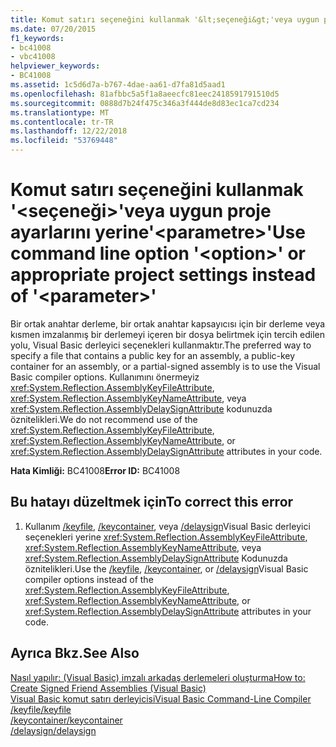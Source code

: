 ```yaml
---
title: Komut satırı seçeneğini kullanmak '&lt;seçeneği&gt;'veya uygun proje ayarlarını yerine'&lt;parametre&gt;'
ms.date: 07/20/2015
f1_keywords:
- bc41008
- vbc41008
helpviewer_keywords:
- BC41008
ms.assetid: 1c5d6d7a-b767-4dae-aa61-d7fa81d5aad1
ms.openlocfilehash: 81afbbc5a5f1a8aeecfc81eec2418591791510d5
ms.sourcegitcommit: 0888d7b24f475c346a3f444de8d83ec1ca7cd234
ms.translationtype: MT
ms.contentlocale: tr-TR
ms.lasthandoff: 12/22/2018
ms.locfileid: "53769448"
---
```

# <a name="use-command-line-option-ltoptiongt-or-appropriate-project-settings-instead-of-ltparametergt"></a><span data-ttu-id="bbe4b-102">Komut satırı seçeneğini kullanmak '&lt;seçeneği&gt;'veya uygun proje ayarlarını yerine'&lt;parametre&gt;'</span><span class="sxs-lookup"><span data-stu-id="bbe4b-102">Use command line option '&lt;option&gt;' or appropriate project settings instead of '&lt;parameter&gt;'</span></span>
<span data-ttu-id="bbe4b-103">Bir ortak anahtar derleme, bir ortak anahtar kapsayıcısı için bir derleme veya kısmen imzalanmış bir derlemeyi içeren bir dosya belirtmek için tercih edilen yolu, Visual Basic derleyici seçenekleri kullanmaktır.</span><span class="sxs-lookup"><span data-stu-id="bbe4b-103">The preferred way to specify a file that contains a public key for an assembly, a public-key container for an assembly, or a partial-signed assembly is to use the Visual Basic compiler options.</span></span> <span data-ttu-id="bbe4b-104">Kullanımını önermeyiz <xref:System.Reflection.AssemblyKeyFileAttribute>, <xref:System.Reflection.AssemblyKeyNameAttribute>, veya <xref:System.Reflection.AssemblyDelaySignAttribute> kodunuzda öznitelikleri.</span><span class="sxs-lookup"><span data-stu-id="bbe4b-104">We do not recommend use of the <xref:System.Reflection.AssemblyKeyFileAttribute>, <xref:System.Reflection.AssemblyKeyNameAttribute>, or <xref:System.Reflection.AssemblyDelaySignAttribute> attributes in your code.</span></span>  
  
 <span data-ttu-id="bbe4b-105">**Hata Kimliği:** BC41008</span><span class="sxs-lookup"><span data-stu-id="bbe4b-105">**Error ID:** BC41008</span></span>  
  
## <a name="to-correct-this-error"></a><span data-ttu-id="bbe4b-106">Bu hatayı düzeltmek için</span><span class="sxs-lookup"><span data-stu-id="bbe4b-106">To correct this error</span></span>  
  
1.  <span data-ttu-id="bbe4b-107">Kullanım [/keyfile](../../visual-basic/reference/command-line-compiler/keyfile.md), [/keycontainer](../../visual-basic/reference/command-line-compiler/keycontainer.md), veya [/delaysign](../../visual-basic/reference/command-line-compiler/delaysign.md)Visual Basic derleyici seçenekleri yerine <xref:System.Reflection.AssemblyKeyFileAttribute>, <xref:System.Reflection.AssemblyKeyNameAttribute>, veya <xref:System.Reflection.AssemblyDelaySignAttribute> Kodunuzda öznitelikleri.</span><span class="sxs-lookup"><span data-stu-id="bbe4b-107">Use the [/keyfile](../../visual-basic/reference/command-line-compiler/keyfile.md), [/keycontainer](../../visual-basic/reference/command-line-compiler/keycontainer.md), or [/delaysign](../../visual-basic/reference/command-line-compiler/delaysign.md)Visual Basic compiler options instead of the <xref:System.Reflection.AssemblyKeyFileAttribute>, <xref:System.Reflection.AssemblyKeyNameAttribute>, or <xref:System.Reflection.AssemblyDelaySignAttribute> attributes in your code.</span></span>  
  
## <a name="see-also"></a><span data-ttu-id="bbe4b-108">Ayrıca Bkz.</span><span class="sxs-lookup"><span data-stu-id="bbe4b-108">See Also</span></span>  
 [<span data-ttu-id="bbe4b-109">Nasıl yapılır: (Visual Basic) imzalı arkadaş derlemeleri oluşturma</span><span class="sxs-lookup"><span data-stu-id="bbe4b-109">How to: Create Signed Friend Assemblies (Visual Basic)</span></span>](../programming-guide/concepts/assemblies-gac/how-to-create-signed-friend-assemblies.md)  
 [<span data-ttu-id="bbe4b-110">Visual Basic komut satırı derleyicisi</span><span class="sxs-lookup"><span data-stu-id="bbe4b-110">Visual Basic Command-Line Compiler</span></span>](../../visual-basic/reference/command-line-compiler/index.md)  
 [<span data-ttu-id="bbe4b-111">/keyfile</span><span class="sxs-lookup"><span data-stu-id="bbe4b-111">/keyfile</span></span>](../../visual-basic/reference/command-line-compiler/keyfile.md)  
 [<span data-ttu-id="bbe4b-112">/keycontainer</span><span class="sxs-lookup"><span data-stu-id="bbe4b-112">/keycontainer</span></span>](../../visual-basic/reference/command-line-compiler/keycontainer.md)  
 [<span data-ttu-id="bbe4b-113">/delaysign</span><span class="sxs-lookup"><span data-stu-id="bbe4b-113">/delaysign</span></span>](../../visual-basic/reference/command-line-compiler/delaysign.md)
